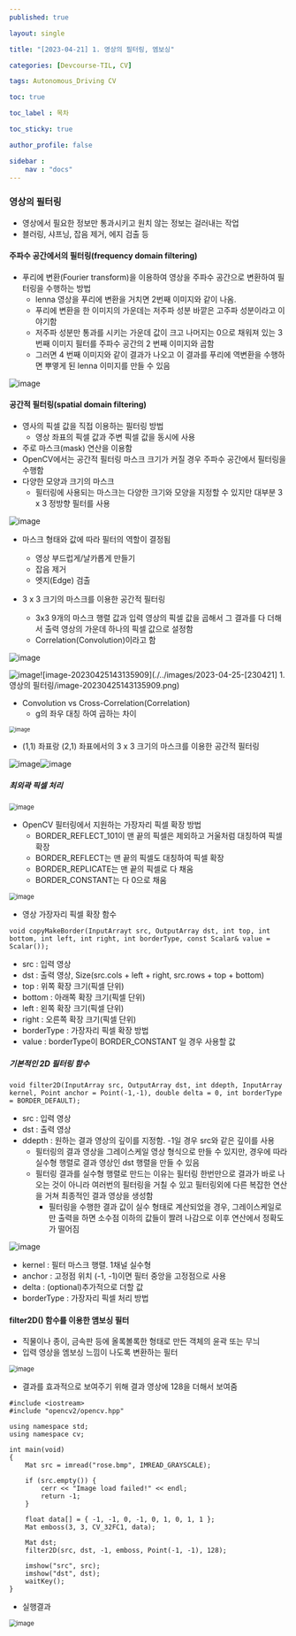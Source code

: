 ```yaml
---
published: true

layout: single

title: "[2023-04-21] 1. 영상의 필터링, 엠보싱"

categories: [Devcourse-TIL, CV]

tags: Autonomous_Driving CV

toc: true

toc_label : 목차

toc_sticky: true

author_profile: false

sidebar :
    nav : "docs"
---
```


### 영상의 필터링

- 영상에서 필요한 정보만 통과시키고 원치 않는 정보는 걸러내는 작업
- 블러링, 샤프닝, 잡음 제거, 에지 검출 등



#### 주파수 공간에서의 필터링(frequency domain filtering)

- 푸리에 변환(Fourier transform)을 이용하여 영상을 주파수 공간으로 변환하여 필터링을 수행하는 방법
  - lenna 영상을 푸리에 변환을 거치면 2번째 이미지와 같이 나옴. 
  - 푸리에 변환을 한 이미지의 가운데는 저주파 성분 바깥은 고주파 성분이라고 이야기함
  - 저주파 성분만 통과를 시키는 가운데 값이 크고 나머지는 0으로 채워져 있는 3 번째 이미지 필터를 주파수 공간의 2 번째 이미지와 곱함
  - 그러면 4 번째 이미지와 같이 결과가 나오고 이 결과를 푸리에 역변환을 수행하면 뿌옇게 된 lenna 이미지를 만들 수 있음

![image](https://user-images.githubusercontent.com/116723552/234174190-60f66aa5-4924-448d-b3ac-55ab7f215563.png)



#### 공간적 필터링(spatial domain filtering)

- 영사의 픽셀 값을 직접 이용하는 필터링 방법
  - 영상 좌표의 픽셀 값과 주변 픽셀 값을 동시에 사용
- 주로 마스크(mask) 연산을 이용함
- OpenCV에서는 공간적 필터링 마스크 크기가 커질 경우 주파수 공간에서 필터링을 수행함
- 다양한 모양과 크기의 마스크
  - 필터링에 사용되는 마스크는 다양한 크기와 모양을 지정할 수 있지만 대부분 3 x 3 정방향 필터를 사용

![image](https://user-images.githubusercontent.com/116723552/234177106-9e17017d-0db9-41fa-ab96-cb2b2b52d283.png)

- 마스크 형태와 값에 따라 필터의 역할이 결정됨
  - 영상 부드럽게/날카롭게 만들기
  - 잡음 제거
  - 엣지(Edge) 검출



- 3 x 3 크기의 마스크를 이용한 공간적 필터링
  -  3x3 9개의 마스크 행렬 값과 입력 영상의 픽셀 값을 곱해서 그 결과를 다 더해서 출력 영상의 가운데 하나의 픽셀 값으로 설정함
  - Correlation(Convolution)이라고 함

![image](https://user-images.githubusercontent.com/116723552/234183132-47aeee70-ae18-4e31-889a-970d00bf1038.png)



![image](https://user-images.githubusercontent.com/116723552/234177645-013fe336-affc-4643-89ce-0a094451a6c2.png)![image-20230425143135909](./../images/2023-04-25-[230421] 1. 영상의 필터링/image-20230425143135909.png)



- Convolution vs Cross-Correlation(Correlation)
  - g의 좌우 대칭 하여 곱하는 차이

<img src="https://user-images.githubusercontent.com/116723552/234184464-478b2561-3e9f-457b-bd07-bfda963fdf5a.png" alt="image" style="zoom:67%;" />



- (1,1) 좌표랑 (2,1) 좌표에서의 3 x 3 크기의 마스크를 이용한 공간적 필터링

![image](https://user-images.githubusercontent.com/116723552/234188683-c4a5f2e3-d648-4156-81f8-51e91585d3fc.png)![image](https://user-images.githubusercontent.com/116723552/234188776-0084bdb8-72c6-47cc-a7d7-428d8a9473d1.png)



##### 최외곽 픽셀 처리

<img src="https://user-images.githubusercontent.com/116723552/234189285-f119e9f5-7355-4ae4-ae9a-ae065d76c4d9.png" alt="image" style="zoom:80%;" />

- OpenCV 필터링에서 지원하는 가장자리 픽셀 확장 방법
  - BORDER_REFLECT_101이 맨 끝의 픽셀은 제외하고 거울처럼 대칭하여 픽셀 확장
  - BORDER_REFLECT는 맨 끝의 픽셀도 대칭하여 픽셀 확장
  - BORDER_REPLICATE는 맨 끝의 픽셀로 다 채움
  - BORDER_CONSTANT는 다 0으로 채움

<img src="https://user-images.githubusercontent.com/116723552/234189658-30cff5e4-3879-4225-8b03-c0922ce11f6b.png" alt="image" style="zoom:80%;" />



- 영상 가장자리 픽셀 확장 함수

```
void copyMakeBorder(InputArrayt src, OutputArray dst, int top, int bottom, int left, int right, int borderType, const Scalar& value = Scalar());
```

- src : 입력 영상
- dst : 출력 영상, Size(src.cols + left + right, src.rows + top + bottom)
- top : 위쪽 확장 크기(픽셀 단위)
- bottom : 아래쪽 확장 크기(픽셀 단위)
- left : 왼쪽 확장 크기(픽셀 단위)
- right : 오른쪽 확장 크기(픽셀 단위)
- borderType : 가장자리 픽셀 확장 방법
- value : borderType이 BORDER_CONSTANT 일 경우 사용할 값



##### 기본적인 2D 필터링 함수

```
void filter2D(InputArray src, OutputArray dst, int ddepth, InputArray kernel, Point anchor = Point(-1,-1), double delta = 0, int borderType = BORDER_DEFAULT);
```

- src : 입력 영상
- dst : 출력 영상
- ddepth : 원하는 결과 영상의 깊이를 지정함. -1일 경우 src와 같은 깊이를 사용
  - 필터링의 결과 영상을 그레이스케일 영상 형식으로 만들 수 있지만, 경우에 따라 실수형 행렬로 결과 영상인 dst 행렬을 만들 수 있음
  - 필터링 결과를 실수형 행렬로 만드는 이유는 필터링 한번만으로 결과가 바로 나오는 것이 아니라 여러번의 필터링을 거칠 수 있고 필터링외에 다른 복잡한 연산을 거쳐 최종적인 결과 영상을 생성함
    - 필터링을 수행한 결과 값이 실수 형태로 계산되었을 경우, 그레이스케일로만 출력을 하면 소수점 이하의 값들이 짤려 나감으로 이후 연산에서 정확도가 떨어짐

![image](https://user-images.githubusercontent.com/116723552/234198346-1dd3080c-4a7b-4f44-a354-c55c75202b3a.png)

- kernel : 필터 마스크 행렬. 1채널 실수형
- anchor : 고정점 위치 (-1, -1)이면 필터 중앙을 고정점으로 사용
- delta : (optional)추가적으로 더할 값
- borderType : 가장자리 픽셀 처리 방법



#### filter2D() 함수를 이용한 앰보싱 필터

- 직물이나 종이, 금속판 등에 올록볼록한 형태로 만든 객체의 윤곽 또는 무늬
- 입력 영상을 엠보싱 느낌이 나도록 변환하는 필터

<img src="https://user-images.githubusercontent.com/116723552/234201318-5e7bb977-e8bf-4d13-9da2-fefffad172a5.png" alt="image" style="zoom:80%;" />

- 결과를 효과적으로 보여주기 위해 결과 영상에 128을 더해서 보여줌



```
#include <iostream>
#include "opencv2/opencv.hpp"

using namespace std;
using namespace cv;

int main(void)
{
	Mat src = imread("rose.bmp", IMREAD_GRAYSCALE);

	if (src.empty()) {
		cerr << "Image load failed!" << endl;
		return -1;
	}

	float data[] = { -1, -1, 0, -1, 0, 1, 0, 1, 1 };
	Mat emboss(3, 3, CV_32FC1, data);

	Mat dst;
	filter2D(src, dst, -1, emboss, Point(-1, -1), 128);

	imshow("src", src);
	imshow("dst", dst);
	waitKey();
}
```



- 실행결과

<img src="https://user-images.githubusercontent.com/116723552/234210776-a4187733-ed20-48fe-ad8a-531736b80870.png" alt="image" style="zoom: 80%;" />
